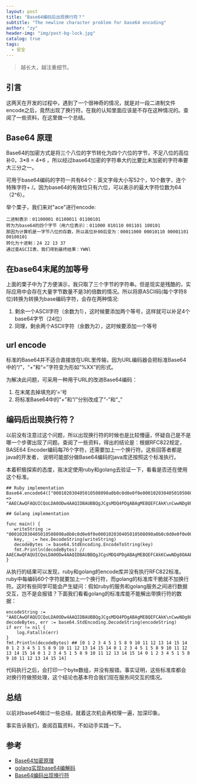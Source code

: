 ```yaml
---
layout: post
title: "Base64编码后出现换行符？"
subtitle: "The newline character problem for base64 encoding"
author: "zy"
header-img: "img/post-bg-lock.jpg"
catalog: true
tags:
  - 安全
---
```


> 越长大，越注重细节。

## 引言

这两天在开发的过程中，遇到了一个很神奇的情况，就是对一段二进制文件encode之后，竟然出现了换行符。在我的认知里面应该是不存在这种情况的。查阅了一些资料，在这里做一个总结。

## Base64 原理
Base64的加密方式是将三个八位的字节转化为四个六位的字节，不足八位的高位补0，3\*8 = 4\*6 ，所以经过base64加密的字符串大约比要比未加密的字符串要大三分之一。

可用于base64编码的字符一共有64个：英文字母大小写52个，10个数字，连个特殊字符+ /。因为base64的有效位只有六位，可以表示的最大字符位数为64（2^6）。

举个栗子，我们来对"ace"进行encode:

```
二进制表示：01100001‬ ‭01100011‬ ‭01100101
转为为base64的四个字节（用六位表示）：011000 01‬‭0110 0011‬01 100101‬
那因为计算机是一字节八位的存数，所以高位补00后变为：00011000 0001‬‭0110 000011‬01 00100101‬
转化为十进制：24 22 13 37
通过查ASCII表，我们得到最终结果：YWNl
```
## 在base64末尾的加等号

上面的栗子中为了方便演示，我只取了三个字节的字符串。但是现实是残酷的，实际应用中会存在大量字节数量不是3的倍数的情况。所以将原ASCII码(每个字符8位)转换为转换为base编码字符，会存在两种情况:
1. 剩余一个ASCII字符（余数为1），这时候要添加两个等号，这样就可以补足4个base64字节（24位）
2. 同理，剩余两个ASCII字符（余数为2），这时候要添加一个等号

## url encode
标准的Base64并不适合直接放在URL里传输，因为URL编码器会把标准Base64中的“/”，“+”和“=”字符变为形如“%XX”的形式。

为解决此问题，可采用一种用于URL的改进Base64编码：
1. 在末尾去掉填充的’='号
2. 将标准Base64中的“+”和“/”分别改成了“-”和“_”

## 编码后出现换行符？

以前没有注意过这个问题，所以出现换行符的时候也是比较懵逼，怀疑自己是不是哪一个步骤出现了问题。查阅了一些资料，得出的结论是：根据RFC822规定，BASE64 Encoder编码每76个字符，还需要加上一个换行符。这些回答者都是java的开发者， 说明可能部分做Base64编码的java库还按照这个标准执行。

本着积极探索的态度，我决定使用ruby和golang去验证一下，看看是否还在使用这个标准。
```
## Ruby implementation
Base64.encode64(["000102030405010508090a0b0c0d0e0f0e000102030405010508090a0b0c0d0e0f0e000102030405010508090a0b0c0d0e0f0e000102030405010508090a0b0c0d0e0f0e000102030405010508090a0b0c0d0e0f0e"].pack('H*'))
=> "AAECAwQFAQUICQoLDA0ODw4AAQIDBAUBBQgJCgsMDQ4PDgABAgMEBQEFCAkK\nCwwNDg8OAAECAwQFAQUICQoLDA0ODw4AAQIDBAUBBQgJCgsMDQ4PDg==\n"
```
```
## Golang implementation

func main() {
   writeString := "000102030405010508090a0b0c0d0e0f0e000102030405010508090a0b0c0d0e0f0e000102030405010508090a0b0c0d0e0f0e000102030405010508090a0b0c0d0e0f0e000102030405010508090a0b0c0d0e0f0e"
   key, _ := hex.DecodeString(writeString)
   decodeBytes := base64.StdEncoding.EncodeToString(key)
   fmt.Println(decodeBytes) // AAECAwQFAQUICQoLDA0ODw4AAQIDBAUBBQgJCgsMDQ4PDgABAgMEBQEFCAkKCwwNDg8OAAECAwQFAQUICQoLDA0ODw4AAQIDBAUBBQgJCgsMDQ4PDg== 
}
```

从执行的结果可以发现，ruby和golang的encode库并没有执行RFC822标准。ruby中每编码60个字符就要加上一个换行符，而golang的标准库干脆就不加换行符。这时有些同学可能会产生疑问：假如ruby的服务和golang服务之间进行数据交互，岂不是会报错？下面我们看看golang的标准库能不能解出带换行符的数据：

```
encodeString := "AAECAwQFAQUICQoLDA0ODw4AAQIDBAUBBQgJCgsMDQ4PDgABAgMEBQEFCAkK\nCwwNDg8OAAECAwQFAQUICQoLDA0ODw4AAQIDBAUBBQgJCgsMDQ4PDg==\n"
decodeBytes, err := base64.StdEncoding.DecodeString(encodeString)
if err != nil {
	log.Fatalln(err)
}
fmt.Println(decodeBytes) ## [0 1 2 3 4 5 1 5 8 9 10 11 12 13 14 15 14 0 1 2 3 4 5 1 5 8 9 10 11 12 13 14 15 14 0 1 2 3 4 5 1 5 8 9 10 11 12 13 14 15 14 0 1 2 3 4 5 1 5 8 9 10 11 12 13 14 15 14 0 1 2 3 4 5 1 5 8 9 10 11 12 13 14 15 14]
```
代码执行之后，会打印一个byte数组，并没有报错。事实证明，这些标准库都会对换行符做预处理，这个结论也基本符合我们现在服务间交互的情况。

## 总结
以前对base64做过一些总结，就着这次机会再梳理一遍，加深印象。

事实告诉我们，查阅百篇资料，不如动手实践一下。

## 参考

* [Base64加密原理](https://blog.csdn.net/zyhmz/article/details/85042646)
* [golang实现base64编解码](https://www.cnblogs.com/unqiang/p/6677208.html)
* [Base64编码出现换行符](https://blog.csdn.net/u010953266/article/details/52590570)





